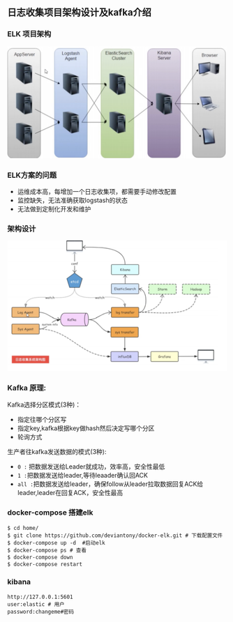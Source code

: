 ## 日志收集项目架构设计及kafka介绍

### ELK 项目架构

![image-20200218124307456](asset/image-20200218124307456.png)

### ELK方案的问题

- 运维成本高，每增加一个日志收集项，都需要手动修改配置
- 监控缺失，无法准确获取logstash的状态
- 无法做到定制化开发和维护

### 架构设计

![image-20200218124557412](asset/image-20200218124557412.png)

### Kafka 原理:

Kafka选择分区模式(3种)：

- 指定往哪个分区写
- 指定key,kafka根据key做hash然后决定写哪个分区
- 轮询方式

生产者往kafka发送数据的模式(3种):

- `0 :` 把数据发送给Leader就成功，效率高，安全性最低
- `1 :`把数据发送给leader,等待leaader确认回ACK
- `all :`把数据发送给leader，确保follow从leader拉取数据回复ACK给leader,leader在回复ACK，安全性最高

### docker-compose 搭建elk

```shell
$ cd home/
$ git clone https://github.com/deviantony/docker-elk.git # 下载配置文件
$ docker-compose up -d  #启动elk 
$ docker-compose ps # 查看
$ docker-compose down 
$ docker-compose restart
```

###  kibana

```shell
http://127.0.0.1:5601
user:elastic # 用户
password:changeme#密码
```

